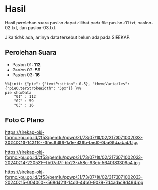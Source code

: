 # Hasil

Hasil perolehan suara paslon dapat dilihat pada file paslon-01.txt, paslon-02.txt, dan paslon-03.txt.

Jika tidak ada, artinya data tersebut belum ada pada SIREKAP.

## Perolehan Suara

 * Paslon 01: **112**.
 * Paslon 02: **59**.
 * Paslon 03: **16**.

```mermaid
%%{init: {"pie": {"textPosition": 0.5}, "themeVariables": {"pieOuterStrokeWidth": "5px"}} }%%
pie showData
    "01" : 112
    "02" : 59
    "03" : 16
```
## Foto C Plano

https://sirekap-obj-formc.kpu.go.id/2f53/pemilu/ppwp/31/73/07/10/02/3173071002033-20240216-143110--6fec8498-1a1e-438b-bed0-0ba08daabab1.jpg

https://sirekap-obj-formc.kpu.go.id/2f53/pemilu/ppwp/31/73/07/10/02/3173071002033-20240214-220531--fb07af7f-bb23-458c-93eb-5640f83309a4.jpg

https://sirekap-obj-formc.kpu.go.id/2f53/pemilu/ppwp/31/73/07/10/02/3173071002033-20240215-004000--568d421f-14d3-44b0-9039-7d4adac9d494.jpg
